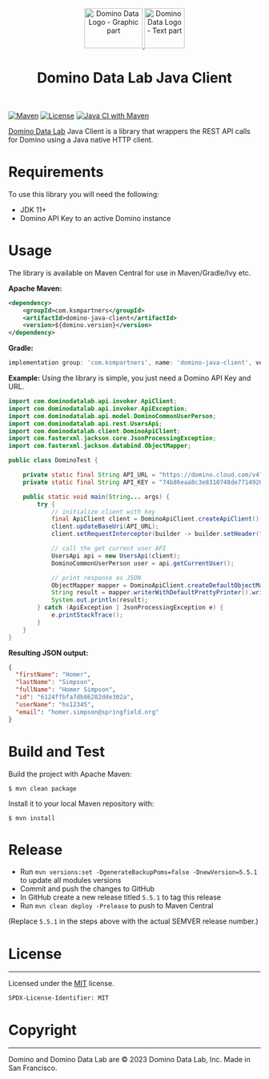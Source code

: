 <div align="center">
    <div style="flex-grow: 1; width: 50vw"> 
<a href="https://www.dominodatalab.com/" alt="Domino Data Lab">
   <img class="spinner" loading="lazy" height="80" width="116" src="https://www.dominodatalab.com/hubfs/NBM/domino-logo-spinner.webp" alt="Domino Data Logo - Graphic part">
   <img loading="lazy" height="80" src="https://www.dominodatalab.com/hubfs/NBM/domino-logo-text.webp" alt="Domino Data Logo - Text part">
</a>
    </div>
 
# Domino Data Lab Java Client
</div>
<br>

[![Maven](https://img.shields.io/maven-central/v/com.ksmpartners/domino-java-client.svg?style=for-the-badge)](https://repo1.maven.org/maven2/com/ksmpartners/domino-java-client/)
[![License](https://img.shields.io/github/license/ksmpartners/domino-java-client?style=for-the-badge&logo=mit)](https://opensource.org/licenses/MIT)
[![Java CI with Maven](https://img.shields.io/github/actions/workflow/status/ksmpartners/domino-java-client/build.yml?branch=main&logo=GitHub&style=for-the-badge)](https://github.com/ksmpartners/domino-java-client/actions/workflows/build.yml)


[Domino Data Lab](https://www.dominodatalab.com/) Java Client is a library that wrappers the REST API calls for Domino using a Java native HTTP client.

# Requirements

To use this library you will need the following:

- JDK 11+
- Domino API Key to an active Domino instance

# Usage

The library is available on Maven Central for use in Maven/Gradle/Ivy etc.

**Apache Maven:**
```xml
<dependency>
    <groupId>com.ksmpartners</groupId>
    <artifactId>domino-java-client</artifactId>
    <version>${domino.version}</version>
</dependency>
```

**Gradle:**
```groovy
implementation group: 'com.ksmpartners', name: 'domino-java-client', version: '${domino.version}'
```

**Example:**
Using the library is simple, you just need a Domino API Key and URL.

```java
import com.dominodatalab.api.invoker.ApiClient;
import com.dominodatalab.api.invoker.ApiException;
import com.dominodatalab.api.model.DominoCommonUserPerson;
import com.dominodatalab.api.rest.UsersApi;
import com.dominodatalab.client.DominoApiClient;
import com.fasterxml.jackson.core.JsonProcessingException;
import com.fasterxml.jackson.databind.ObjectMapper;

public class DominoTest {

    private static final String API_URL = "https://domino.cloud.com/v4";
    private static final String API_KEY = "74b86eaa8c3e8310748de7714926b0b6a3866d8eb8c493fdf2d8fed7a520b842";

    public static void main(String... args) {
        try {
            // initialize client with key
            final ApiClient client = DominoApiClient.createApiClient();
            client.updateBaseUri(API_URL);
            client.setRequestInterceptor(builder -> builder.setHeader("X-Domino-Api-Key", API_KEY));

            // call the get current user API
            UsersApi api = new UsersApi(client);
            DominoCommonUserPerson user = api.getCurrentUser();

            // print response as JSON
            ObjectMapper mapper = DominoApiClient.createDefaultObjectMapper();
            String result = mapper.writerWithDefaultPrettyPrinter().writeValueAsString(user);
            System.out.println(result);
        } catch (ApiException | JsonProcessingException e) {
            e.printStackTrace();
        }
    }
}
```

**Resulting JSON output:**

```json
{
  "firstName": "Homer",
  "lastName": "Simpson",
  "fullName": "Homer Simpson",
  "id": "6124ffbfa7db86282dde302a",
  "userName": "hs12345",
  "email": "homer.simpson@springfield.org"
}
```

# Build and Test

Build the project with Apache Maven:

```shell
$ mvn clean package
```

Install it to your local Maven repository with:

```shell
$ mvn install
```

# Release

- Run `mvn versions:set -DgenerateBackupPoms=false -DnewVersion=5.5.1` to update all modules versions
- Commit and push the changes to GitHub
- In GitHub create a new release titled `5.5.1` to tag this release
- Run `mvn clean deploy -Prelease` to push to Maven Central

(Replace `5.5.1` in the steps above with the actual SEMVER release number.)

# License

***
Licensed under the [MIT](https://en.wikipedia.org/wiki/MIT_License) license.

`SPDX-License-Identifier: MIT`

# Copyright

***
Domino and Domino Data Lab are © 2023 Domino Data Lab, Inc. Made in San Francisco. 
